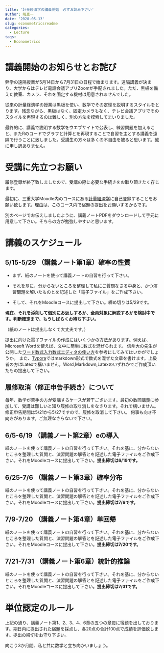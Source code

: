 ```yaml
---
title: '計量経済学の講義開始　必ずお読み下さい'
author: 嶋恵一
date: '2020-05-13'
slug: econometricsreadme
categories:
  - Lecture
tags:
  - Econometrics
---
```



# 講義開始のお知らせとお詫び

弊学の遠隔授業が5月14日から7月31日の日程で始まります。遠隔講義が決まり、大学からはテレビ電話会議アプリZoomが手配されました。ただ、黒板を備えた教室、カメラ、それを固定する機材は用意されませんでした。

従来の計量経済学の授業は黒板を使い、数学でその定理を説明するスタイルをとります。残念ながら、黒板はなく、固定カメラもなく、テレビ会議アプリでそのスタイルを再現するのは難しく、別の方法を模索してまいりました。

最終的に、講義で説明する数学をウエブサイトで公表し、練習問題を加えること、またRのコードでグラフと計算とを再現することで自習を主とする講義を遠隔で行うことに致しました。受講生の方々は多くの不自由を被ると思います。誠に申し訳ありません。


# 受講に先立つお願い

履修登録が終了致しましたので、受講の際に必要な手続きをお取り頂きたく存じます。

最初に、三重大学Moodle内のコースにある[計量経済学](https://moodle.mie-u.ac.jp/moodle35/course/view.php?id=5616)に自己登録することをお願い致します。理由は、このコース内で宿題の提出をお願いするからです。

別のページでお伝えしましたように、講義ノートPDFをダウンロードして手元に用意して下さい。そちらの方が勉強しやすいと思います。


# 講義のスケジュール

## 5/15-5/29 （講義ノート第1章）確率の性質

* まず、紙のノートを使って講義ノートの自習を行って下さい。

* それを基に、分からないところを整理して私にご質問なさる中身と、かつ演習問題を解いたものとを記述した「電子ファイル」をご作成下さい。

* そして、それをMoodleコースに提出して下さい。締め切りは5/29です。

**現在、それを添削して個別にお返しするか、全員対象に解説するかを検討中です。判断確定まで、もうしばらくお待ち下さい。**

（紙のノートは提出しなくて大丈夫です。）

提出に向けた電子ファイルの作成にはいくつかの方法があります。例えば、Microsoft Wordを使えば、文中に簡単に数式を混ぜられます。
信州大の先生が公開した[ワード数式入力数式エディタの使い方](http://science.shinshu-u.ac.jp/~tiiyama/?page_id=5585)を参考にしてみてはいかがでしょうか。
また、[Typora](https://typora.io/)ではmarkdown形式で数式を混ぜた文章を書けます。上級者の方はLatexで構いません。Word,Markdown,Latexのいずれかでご作成頂いたもの提出して下さい。


## 履修取消（修正申告手続き）について

毎年、数学が苦手の方が受講するケースが若干ございます。最初の数回講義に参加して、受講は難しいと知り履修の取り消しをなさります。それで構いません。修正申告期間は5/21から5/27ですので、履修を取消して下さい。
何事も向き不向きがあります。ご無理なさらないで下さい。


## 6/5-6/19 （講義ノート第2章）eの導入

紙のノートを使って講義ノートの自習を行って下さい。それを基に、分からないところを整理した質問と、演習問題の解答とを記述した電子ファイルをご作成下さい。それをMoodleコースに提出して下さい。**提出締切は6/19です。**


## 6/25-7/6 （講義ノート第3章）確率分布

紙のノートを使って講義ノートの自習を行って下さい。それを基に、分からないところを整理した質問と、演習問題の解答とを記述した電子ファイルをご作成下さい。それをMoodleコースに提出して下さい。**提出締切は7/6です。**


## 7/9-7/20 （講義ノート第4章）単回帰

紙のノートを使って講義ノートの自習を行って下さい。それを基に、分からないところを整理した質問と、演習問題の解答とを記述した電子ファイルをご作成下さい。それをMoodleコースに提出して下さい。**提出締切は7/20です。**


## 7/21-7/31 （講義ノート第6章）統計的推論

紙のノートを使って講義ノートの自習を行って下さい。それを基に、分からないところを整理した質問と、演習問題の解答とを記述した電子ファイルをご作成下さい。それをMoodleコースに提出して下さい。**提出締切は7/31です。**


# 単位認定のルール

上記の通り、講義ノート第1、2、3、4、6章の五つの章毎に宿題を出しております。期日内に提出された宿題を採点し、各20点の合計100点で成績を評価致します。提出の締切をお守り下さい。

向こう3か月間、私と共に数学と立ち向かいましょう。

